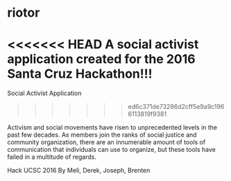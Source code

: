 # riotor
<<<<<<< HEAD
A social activist application created for the 2016 Santa Cruz Hackathon!!!
=======
Social Activist Application
>>>>>>> ed6c371de73286d2cff5e9a9c1966113819f9381

Activism and social movements have risen to unprecedented levels in the past few decades. As members join the ranks of social justice and community organization, there are an innumerable amount of tools of communication that individuals can use to organize, but these tools have failed in a multitude of regards. 

Hack UCSC 2016
By Meli, Derek, Joseph, Brenten
